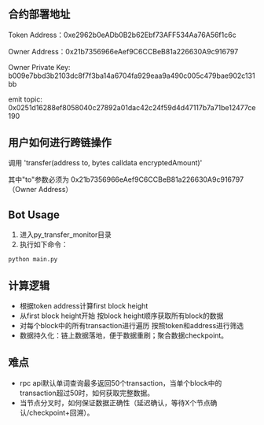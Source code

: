# 
## 合约部署地址
Token Address：0xe2962b0eADb0B2b62Ebf73AFF534Aa76A56f1c6c

Owner Address：0x21b7356966eAef9C6CCBeB81a226630A9c916797

Owner Private Key: b009e7bbd3b2103dc8f7f3ba14a6704fa929eaa9a490c005c479bae902c131bb

emit topic: 0x0251d16288ef8058040c27892a01dac42c24f59d4d47117b7a71be12477ce190
## 用户如何进行跨链操作
调用 'transfer(address to, bytes calldata encryptedAmount)'

其中"to"参数必须为 0x21b7356966eAef9C6CCBeB81a226630A9c916797（Owner Address）
## Bot Usage
1. 进入py_transfer_monitor目录
2. 执行如下命令：
```
python main.py
```
## 计算逻辑
 - 根据token address计算first block height
 - 从first block height开始 按block height顺序获取所有block的数据
 - 对每个block中的所有transaction进行遍历 按照token和address进行筛选
 - 数据持久化：链上数据落地，便于数据重刷；聚合数据checkpoint。
## 难点
 - rpc api默认单词查询最多返回50个transaction，当单个block中的transaction超过50时，如何获取完整数据。
 - 当节点分叉时，如何保证数据正确性（延迟确认，等待X个节点确认/checkpoint+回溯）。
